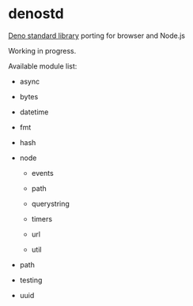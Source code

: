 # denostd

[Deno standard library](https://deno.land/std) porting for browser and Node.js

Working in progress.

Available module list:

* async

* bytes

* datetime

* fmt

* hash

* node

   * events

   * path

   * querystring

   * timers

   * url

   * util

* path

* testing

* uuid
